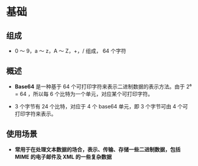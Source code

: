 # 基础

## 组成

*   0 ～ 9，a ～ z，A ～ Z，+，/ 组成， 64 个字符

## 概述

*   **Base64** 是一种基于 64 个可打印字符来表示二进制数据的表示方法。由于 2⁶ = 64 ，所以每 6 个比特为一个单元，对应某个可打印字符。

*   3 个字节有 24 个比特，对应于 4 个 base64 单元，即 3 个字节可由 4 个可打印字符来表示。

## 使用场景

*   **常用于在处理文本数据的场合，表示、传输、存储一些二进制数据，包括 MIME 的电子邮件及 XML 的一些复杂数据**
